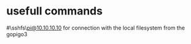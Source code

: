 # usefull commands
#\\sshfs\pi@10.10.10.10 for connection with the local filesystem from the gopigo3
